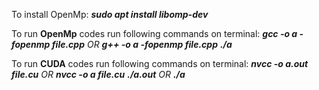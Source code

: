 To install OpenMp:
  _**sudo apt install libomp-dev**_

To run **OpenMp** codes run following commands on terminal:
  _**gcc -o a -fopenmp file.cpp** OR **g++ -o a -fopenmp file.cpp**_
  _**./a**_

To run **CUDA** codes run following commands on terminal:
  _**nvcc -o a.out file.cu** OR **nvcc -o a file.cu**_
  _**./a.out** OR **./a**_
